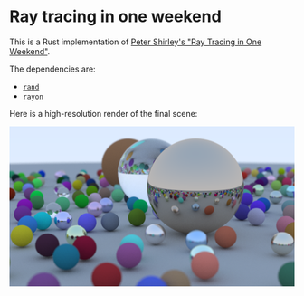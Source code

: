 # Ray tracing in one weekend

This is a Rust implementation of [Peter Shirley's "Ray Tracing in One Weekend"](https://raytracing.github.io/books/RayTracingInOneWeekend.html).

The dependencies are:
- [`rand`](https://crates.io/crates/rand)
- [`rayon`](https://crates.io/crates/rayon)

Here is a high-resolution render of the final scene:

![final scene](./renders/final-scene.png)